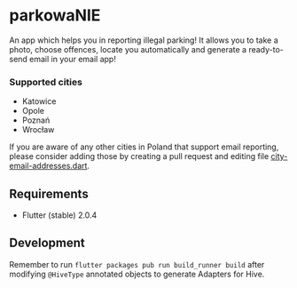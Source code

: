 # parkowaNIE

An app which helps you in reporting illegal parking! It allows you to take a photo, choose offences, locate you automatically and generate a ready-to-send email in your email app!

### Supported cities

- Katowice
- Opole
- Poznań
- Wrocław

If you are aware of any other cities in Poland that support email reporting, please consider adding those by creating a pull request and editing file [city-email-addresses.dart](./lib/modules/core/common/show-image-preview.dart).

## Requirements

- Flutter (stable) 2.0.4

## Development

Remember to run `flutter packages pub run build_runner build` after modifying `@HiveType` annotated objects to generate Adapters for Hive.
